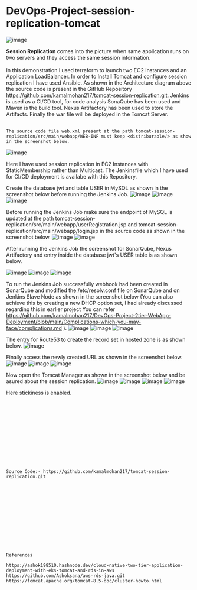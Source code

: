 # DevOps-Project-session-replication-tomcat

![image](https://github.com/user-attachments/assets/f3b1f999-471e-4640-8c4a-9ece6c4112af)

**Session Replication** comes into the picture when same application runs on two servers and they access the same session information.
<br><br/>
In this demonstration I used terraform to launch two EC2 Instances and an Application LoadBalancer. In order to Install Tomcat and configure session replication I have used Ansible. As shown in the Architecture diagram above the source code is present in the GitHub Repository https://github.com/kamalmohan217/tomcat-session-replication.git. Jenkins is used as a CI/CD tool, for code analysis SonaQube has been used and Maven is the build tool. Nexus Artifactory has been used to store the Artifacts. Finally the war file will be deployed in the Tomcat Server.
<br><br/>
```
The source code file web.xml present at the path tomcat-session-replication/src/main/webapp/WEB-INF must keep <distriburable/> as show in the screenshot below.
```
![image](https://github.com/user-attachments/assets/d0ecbfd6-f1fd-426b-9e65-be19bc5fc4e4)

Here I have used session replication in EC2 Instances with StaticMembership rather than Multicast. The Jenkinsfile which I have used for CI/CD deployment is availabe with this Repository. 

Create the database jwt and table USER in MySQL as shown in the screenshot below before running the Jenkins Job.
![image](https://github.com/user-attachments/assets/4befe8b8-4ca8-4d2f-88ec-9a6efa8be6f6)
![image](https://github.com/user-attachments/assets/c54917fe-cc65-40fc-95e7-acb1956e7015)
![image](https://github.com/user-attachments/assets/f7a1ed0d-be24-4d98-8090-aaa294c97130)

Before running the Jenkins Job make sure the endpoint of MySQL is updated at the path tomcat-session-replication/src/main/webapp/userRegistration.jsp and tomcat-session-replication/src/main/webapp/login.jsp in the source code as shown in the screenshot below.
![image](https://github.com/user-attachments/assets/c321ca73-7c2b-48f7-81c3-500e32a23c51)
![image](https://github.com/user-attachments/assets/fcff4357-b08b-4a5e-9efb-bb9833609a7a)

After running the Jenkins Job the screenshot for SonarQube, Nexus Artifactory and entry inside the database jwt's USER table is as shown below.

![image](https://github.com/user-attachments/assets/d6a1e71d-c93a-4ced-aa28-f5432041cd2c)
![image](https://github.com/user-attachments/assets/73fcefab-dbfa-4d97-bef7-f86fe84ee224)
![image](https://github.com/user-attachments/assets/2c428b00-73b4-43cb-8338-e3fa4b23ef79)

To run the Jenkins Job successfully webhook had been created in SonarQube and modified the /etc/resolv.conf file on SonarQube and on Jenkins Slave Node as shown in the screenshot below (You can also achieve this by creating a new DHCP option set, I had already discussed regarding this in earlier project You can refer https://github.com/kamalmohan217/DevOps-Project-2tier-WebApp-Deployment/blob/main/Complications-which-you-may-face/complications.md ).
![image](https://github.com/user-attachments/assets/1f290de4-8925-4cf7-8f9b-efba7f3e2495)
![image](https://github.com/user-attachments/assets/f0afde40-329b-42e9-9d25-c539a9fc0683)
![image](https://github.com/user-attachments/assets/b7f7dddb-c9ec-4f89-9c14-9741f6962215)

The entry for Route53 to create the record set in hosted zone is as shown below.
![image](https://github.com/user-attachments/assets/7529d35a-9027-42e3-bb7e-0138ff6a25b4)

Finally access the newly created URL as shown in the screenshot below.
![image](https://github.com/user-attachments/assets/e99872bb-92ac-40b7-b31a-8d1a73cd48e5)
![image](https://github.com/user-attachments/assets/4a440956-8d5e-41c6-a749-f5130822dae3)
![image](https://github.com/user-attachments/assets/8309b7a3-c8c5-4a8f-8d34-a5dde86005ed)

Now open the Tomcat Manager as shown in the screenshot below and be asured about the session replication.
![image](https://github.com/user-attachments/assets/a5f2a0a1-4a8b-4e32-ab0b-406f536369aa)
![image](https://github.com/user-attachments/assets/f24b064e-405c-4dd6-8671-a73cc133f6d2)
![image](https://github.com/user-attachments/assets/4785f08d-7fae-48a1-91be-6f5d687e190c)
![image](https://github.com/user-attachments/assets/d360cf42-934a-4bb1-b462-fea824e106f9)

Here stickiness is enabled.

<br><br/>
<br><br/>
<br><br/>
<br><br/>
<br><br/>
```
Source Code:- https://github.com/kamalmohan217/tomcat-session-replication.git 
```
<br><br/>
<br><br/>
<br><br/>
<br><br/>
<br><br/>
```
References

https://ashok198510.hashnode.dev/cloud-native-two-tier-application-deployment-with-eks-tomcat-and-rds-in-aws
https://github.com/Ashoksana/aws-rds-java.git
https://tomcat.apache.org/tomcat-8.5-doc/cluster-howto.html
```
